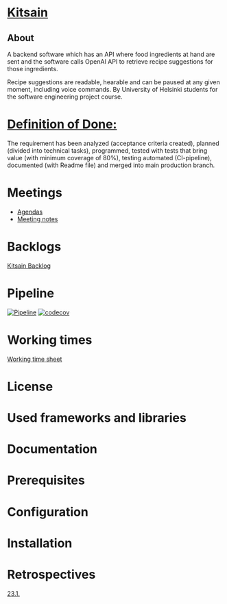 # [Kitsain](https://github.com/ohtuprojektiryhma/kitsain)

## About
A backend software which has an API where food ingredients at hand are sent and the software calls OpenAI API to retrieve recipe suggestions for those ingredients.

Recipe suggestions are readable, hearable and can be paused at any given moment, including voice commands.
By University of Helsinki students for the software engineering project course. 


# [Definition of Done:](https://github.com/ohtuprojektiryhma/kitsain/blob/main/documentation/dod.md)
The requirement has been analyzed (acceptance criteria created), planned (divided into technical tasks), programmed, tested with tests that bring value (with minimum coverage of 80%), testing automated (CI-pipeline), documented (with Readme file) and merged into main production branch.

# Meetings

- [Agendas](https://github.com/ohtuprojektiryhma/kitsain/blob/main/documentation/customermeetings/agendas.md)
- [Meeting notes](https://github.com/ohtuprojektiryhma/kitsain/blob/main/documentation/customermeetings/meetingnotes.md)

# Backlogs

[Kitsain Backlog](https://github.com/orgs/ohtuprojektiryhma/projects/1)

# Pipeline

[![Pipeline](https://github.com/ohtuprojektiryhma/kitsain/actions/workflows/main.yml/badge.svg)](https://github.com/ohtuprojektiryhma/kitsain/actions/workflows/main.yml)
[![codecov](https://codecov.io/gh/ohtuprojektiryhma/kitsain/graph/badge.svg?token=DD0OPAD9B2)](https://codecov.io/gh/ohtuprojektiryhma/kitsain)

# Working times
[Working time sheet](https://github.com/ohtuprojektiryhma/kitsain/wiki/Työaikakirjanpito)

# License

# Used frameworks and libraries
# Documentation

# Prerequisites

# Configuration

# Installation

# Retrospectives
[23.1.](https://docs.google.com/document/d/1ZivzgREy71r0VdCvOTpKTNAs_Ou_4RDgU0-XU8o7lsw/edit)

